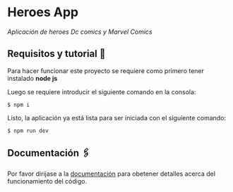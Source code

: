# Heroes App

_Aplicación de heroes Dc comics y Marvel Comics_

## Requisitos y tutorial 🚀

Para hacer funcionar este proyecto se requiere como primero tener instalado
**node js**

Luego se requiere introducir el siguiente comando en la consola:
```
$ npm i
```

Listo, la aplicación ya está lista para ser iniciada con el siguiente comando:
```
$ npm run dev
```

## Documentación 🖇️

Por favor dirijase a la [documentación](https://lukitasojeda.github.io/heroes-app-vite/) para obetener detalles acerca del funcionamiento del código.
